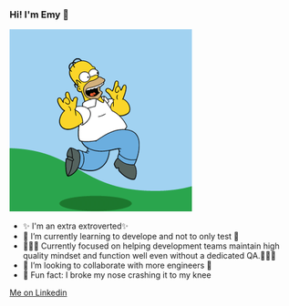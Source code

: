 ### Hi! I'm Emy 👋

<img src="https://raw.githubusercontent.com/emyjamalian/emyjamalian/main/me.gif" alt="Homer">

- ✨ I'm an extra extroverted✨ 
- 🌱 I’m currently learning to develope and not to only test 🌱
- 🧘🏽‍♀️ Currently focused on helping development teams maintain high quality mindset and function well even without a dedicated QA.🧘🏽‍♀️
- 👯 I’m looking to collaborate with more engineers 👯
- 🤣 Fun fact: I broke my nose crashing it to my knee

[Me on Linkedin](https://www.linkedin.com/in/emyjamalian/)



